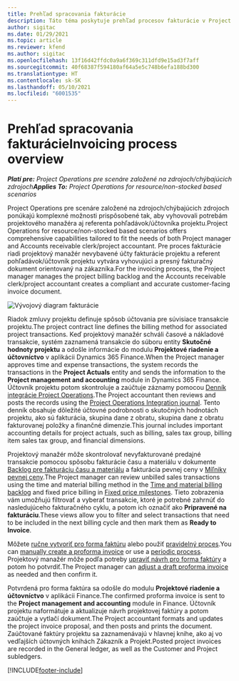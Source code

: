 ```yaml
---
title: Prehľad spracovania fakturácie
description: Táto téma poskytuje prehľad procesov fakturácie v Project Operations pre scenáre založené na zdrojoch/chýbajúcich zdrojoch.
author: sigitac
ms.date: 01/29/2021
ms.topic: article
ms.reviewer: kfend
ms.author: sigitac
ms.openlocfilehash: 13f16d42ffdc0a9a6f369c311dfd9e15ad3f7aff
ms.sourcegitcommit: 40f68387f594180af64a5e5c748b6efa188bd300
ms.translationtype: HT
ms.contentlocale: sk-SK
ms.lasthandoff: 05/10/2021
ms.locfileid: "6001535"
---
```

# <a name="invoicing-process-overview"></a><span data-ttu-id="91937-103">Prehľad spracovania fakturácie</span><span class="sxs-lookup"><span data-stu-id="91937-103">Invoicing process overview</span></span>

<span data-ttu-id="91937-104">_**Platí pre:** Project Operations pre scenáre založené na zdrojoch/chýbajúcich zdrojoch_</span><span class="sxs-lookup"><span data-stu-id="91937-104">_**Applies To:** Project Operations for resource/non-stocked based scenarios_</span></span>

<span data-ttu-id="91937-105">Project Operations pre scenáre založené na zdrojoch/chýbajúcich zdrojoch ponúkajú komplexné možnosti prispôsobené tak, aby vyhovovali potrebám projektového manažéra aj referenta pohľadávok/účtovníka projektu.</span><span class="sxs-lookup"><span data-stu-id="91937-105">Project Operations for resource/non-stocked based scenarios offers comprehensive capabilities tailored to fit the needs of both Project manager and Accounts receivable clerk/project accountant.</span></span> <span data-ttu-id="91937-106">Pre proces fakturácie riadi projektový manažér nevybavené účty fakturácie projektu a referent pohľadávok/účtovník projektu vytvára vyhovujúci a presný fakturačný dokument orientovaný na zákazníka.</span><span class="sxs-lookup"><span data-stu-id="91937-106">For the invoicing process, the Project manager manages the project billing backlog and the Accounts receivable clerk/project accountant creates a compliant and accurate customer-facing invoice document.</span></span>

![Vývojový diagram fakturácie](./media/invoicing-flow.png)

<span data-ttu-id="91937-108">Riadok zmluvy projektu definuje spôsob účtovania pre súvisiace transakcie projektu.</span><span class="sxs-lookup"><span data-stu-id="91937-108">The project contract line defines the billing method for associated project transactions.</span></span> <span data-ttu-id="91937-109">Keď projektový manažér schváli časové a nákladové transakcie, systém zaznamená transakcie do súboru entity **Skutočné hodnoty projektu** a odošle informácie do modulu **Projektové riadenie a účtovníctvo** v aplikácii Dynamics 365 Finance.</span><span class="sxs-lookup"><span data-stu-id="91937-109">When the Project manager approves time and expense transactions, the system records the transactions in the **Project Actuals** entity and sends the information to the **Project management and accounting** module in Dynamics 365 Finance.</span></span> <span data-ttu-id="91937-110">Účtovník projektu potom skontroluje a zaúčtuje záznamy pomocou [Denník integrácie Project Operations](../project-accounting/project-operations-integration-journal.md).</span><span class="sxs-lookup"><span data-stu-id="91937-110">The Project accountant then reviews and posts the records using the [Project Operations Integration journal](../project-accounting/project-operations-integration-journal.md).</span></span> <span data-ttu-id="91937-111">Tento denník obsahuje dôležité účtovné podrobnosti o skutočných hodnotách projektu, ako sú fakturácia, skupina dane z obratu, skupina dane z obratu fakturovanej položky a finančné dimenzie.</span><span class="sxs-lookup"><span data-stu-id="91937-111">This journal includes important accounting details for project actuals, such as billing, sales tax group, billing item sales tax group, and financial dimensions.</span></span>

<span data-ttu-id="91937-112">Projektový manažér môže skontrolovať nevyfakturované predajné transakcie pomocou spôsobu fakturácie času a materiálu v dokumente [Backlog pre fakturáciu času a materiálu](../proforma-invoicing/manage-billing-backlog.md#time-and-material-billing-backlog) a fakturácia pevnej ceny v [Míľniky pevnej ceny](../proforma-invoicing/manage-billing-backlog.md#fixed-price-milestones).</span><span class="sxs-lookup"><span data-stu-id="91937-112">The Project manager can review unbilled sales transactions using the time and material billing method in the [Time and material billing backlog](../proforma-invoicing/manage-billing-backlog.md#time-and-material-billing-backlog) and fixed price billing in [Fixed price milestones](../proforma-invoicing/manage-billing-backlog.md#fixed-price-milestones).</span></span> <span data-ttu-id="91937-113">Tieto zobrazenia vám umožňujú filtrovať a vyberať transakcie, ktoré je potrebné zahrnúť do nasledujúceho fakturačného cyklu, a potom ich označiť ako **Pripravené na fakturáciu**.</span><span class="sxs-lookup"><span data-stu-id="91937-113">These views allow you to filter and select transactions that need to be included in the next billing cycle and then mark them as **Ready to Invoice**.</span></span>

<span data-ttu-id="91937-114">Môžete [ručne vytvoriť pro forma faktúru](../proforma-invoicing/create-manual-proforma-invoice.md) alebo použiť [pravidelný proces](../proforma-invoicing/configure-automated-invoice-creation.md).</span><span class="sxs-lookup"><span data-stu-id="91937-114">You can [manually create a proforma invoice](../proforma-invoicing/create-manual-proforma-invoice.md) or use a [periodic process](../proforma-invoicing/configure-automated-invoice-creation.md).</span></span> <span data-ttu-id="91937-115">Projektový manažér môže podľa potreby [upraviť návrh pro forma faktúry](../proforma-invoicing/manage-proforma-invoice.md) a potom ho potvrdiť.</span><span class="sxs-lookup"><span data-stu-id="91937-115">The Project manager can [adjust a draft proforma invoice](../proforma-invoicing/manage-proforma-invoice.md) as needed and then confirm it.</span></span>

<span data-ttu-id="91937-116">Potvrdená pro forma faktúra sa odošle do modulu **Projektové riadenie a účtovníctvo** v aplikácii Finance.</span><span class="sxs-lookup"><span data-stu-id="91937-116">The confirmed proforma invoice is sent to the **Project management and accounting** module in Finance.</span></span> <span data-ttu-id="91937-117">Účtovník projektu naformátuje a aktualizuje návrh projektovej faktúry a potom zaúčtuje a vytlačí dokument.</span><span class="sxs-lookup"><span data-stu-id="91937-117">The Project accountant formats and updates the project invoice proposal, and then posts and prints the document.</span></span> <span data-ttu-id="91937-118">Zaúčtované faktúry projektu sa zaznamenávajú v hlavnej knihe, ako aj vo vedľajších účtovných knihách Zákazník a Projekt.</span><span class="sxs-lookup"><span data-stu-id="91937-118">Posted project invoices are recorded in the General ledger, as well as the Customer and Project subledgers.</span></span>


[!INCLUDE[footer-include](../includes/footer-banner.md)]